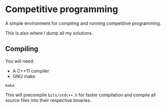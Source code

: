 # Competitive programming

A simple environment for compiling and running competitive programming.

This is also where I dump all my solutions.

## Compiling

You will need:
- A C++11 compiler
- GNU make

```
make
```

This will precompile `bits/stdc++.h` for faster compilation and compile all
source files into their respective binaries.
